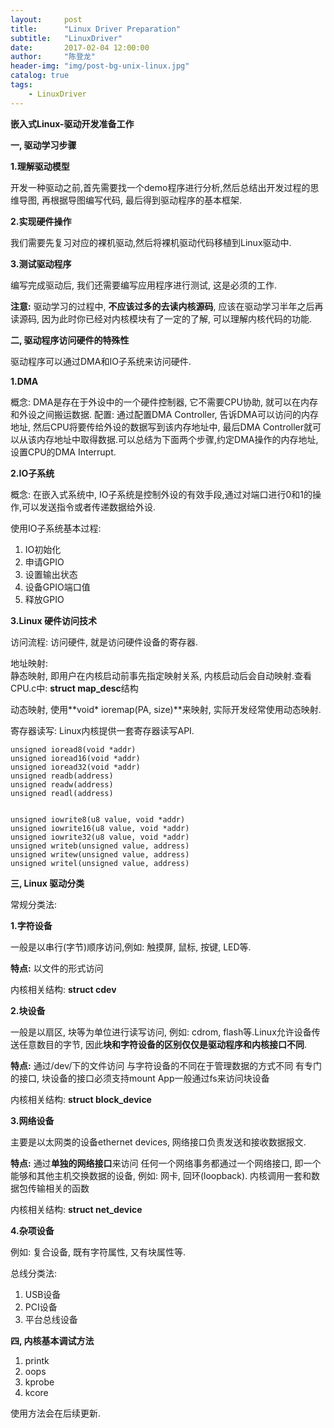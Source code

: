 ```yaml
---
layout:     post
title:      "Linux Driver Preparation"
subtitle:   "LinuxDriver"
date:       2017-02-04 12:00:00
author:     "陈登龙"
header-img: "img/post-bg-unix-linux.jpg"
catalog: true
tags:
    - LinuxDriver
---
```


﻿**嵌入式Linux-驱动开发准备工作**

**一, 驱动学习步骤**

**1.理解驱动模型**

开发一种驱动之前,首先需要找一个demo程序进行分析,然后总结出开发过程的思维导图, 再根据导图编写代码, 最后得到驱动程序的基本框架.

**2.实现硬件操作**

我们需要先复习对应的裸机驱动,然后将裸机驱动代码移植到Linux驱动中.

**3.测试驱动程序**

编写完成驱动后, 我们还需要编写应用程序进行测试, 这是必须的工作.
    
**注意:** 驱动学习的过程中, **不应该过多的去读内核源码**, 应该在驱动学习半年之后再读源码,
因为此时你已经对内核模块有了一定的了解, 可以理解内核代码的功能.
    
    
**二, 驱动程序访问硬件的特殊性**

驱动程序可以通过DMA和IO子系统来访问硬件.

**1.DMA**

概念: DMA是存在于外设中的一个硬件控制器, 它不需要CPU协助, 就可以在内存和外设之间搬运数据.
配置: 通过配置DMA Controller, 告诉DMA可以访问的内存地址, 然后CPU将要传给外设的数据写到该内存地址中, 最后DMA Controller就可以从该内存地址中取得数据.可以总结为下面两个步骤,约定DMA操作的内存地址,设置CPU的DMA Interrupt.

**2.IO子系统**

概念: 在嵌入式系统中, IO子系统是控制外设的有效手段,通过对端口进行0和1的操作,可以发送指令或者传递数据给外设.

使用IO子系统基本过程: 
 1. IO初始化
 2. 申请GPIO
 3. 设置输出状态
 4. 设备GPIO端口值
 5. 释放GPIO

**3.Linux 硬件访问技术**

访问流程: 访问硬件, 就是访问硬件设备的寄存器.

地址映射:  
静态映射, 即用户在内核启动前事先指定映射关系, 内核启动后会自动映射.查看CPU.c中: **struct map_desc**结构

动态映射, 使用**void* ioremap(PA, size)**来映射, 实际开发经常使用动态映射.

寄存器读写: Linux内核提供一套寄存器读写API.

    unsigned ioread8(void *addr)
    unsigned ioread16(void *addr)
    unsigned ioread32(void *addr)
    unsigned readb(address)
    unsigned readw(address)
    unsigned readl(address)


    unsigned iowrite8(u8 value, void *addr)
    unsigned iowrite16(u8 value, void *addr)
    unsigned iowrite32(u8 value, void *addr)
    unsigned writeb(unsigned value, address)
    unsigned writew(unsigned value, address)
    unsigned writel(unsigned value, address)

 
**三, Linux 驱动分类**

常规分类法:

**1.字符设备**

一般是以串行(字节)顺序访问,例如: 触摸屏, 鼠标, 按键, LED等.

**特点:** 以文件的形式访问

内核相关结构: **struct cdev**

**2.块设备**

一般是以扇区, 块等为单位进行读写访问, 例如: cdrom, flash等.Linux允许设备传送任意数目的字节, 因此**块和字符设备的区别仅仅是驱动程序和内核接口不同**.

**特点:** 
通过/dev/下的文件访问
与字符设备的不同在于管理数据的方式不同
有专门的接口, 块设备的接口必须支持mount
App一般通过fs来访问块设备

内核相关结构: **struct block_device**

**3.网络设备**

主要是以太网类的设备ethernet devices, 网络接口负责发送和接收数据报文.

**特点:**
通过**单独的网络接口**来访问
任何一个网络事务都通过一个网络接口, 即一个能够和其他主机交换数据的设备, 例如: 网卡, 回环(loopback).
内核调用一套和数据包传输相关的函数

内核相关结构: **struct net_device**

**4.杂项设备**

例如: 复合设备, 既有字符属性, 又有块属性等.

总线分类法:
 1. USB设备
 2. PCI设备
 3. 平台总线设备

**四, 内核基本调试方法**

1. printk
 2. oops
 3. kprobe
 4. kcore

使用方法会在后续更新.
